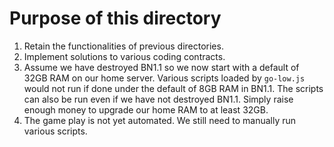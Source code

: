 # Purpose of this directory

1. Retain the functionalities of previous directories.
1. Implement solutions to various coding contracts.
1. Assume we have destroyed BN1.1 so we now start with a default of 32GB RAM on
   our home server. Various scripts loaded by `go-low.js` would not run if
   done under the default of 8GB RAM in BN1.1. The scripts can also be run
   even if we have not destroyed BN1.1. Simply raise enough money to upgrade
   our home RAM to at least 32GB.
1. The game play is not yet automated. We still need to manually run various
   scripts.
